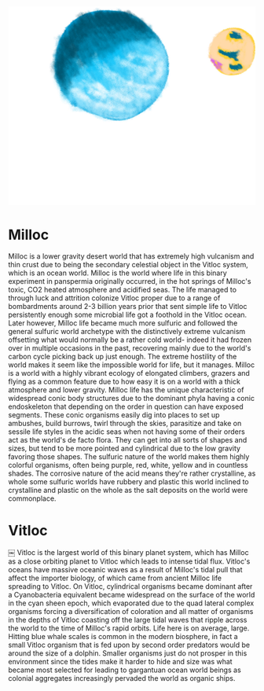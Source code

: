 ![Double Biosphere](/Stellar_Abyss_Setting_Bible/Photo_Directory/Vitloc_Milloc.JPG "Double Biosphere")

# Milloc

Milloc is a lower gravity desert world that has extremely high vulcanism and thin crust due to being the secondary celestial object in the Vitloc system, which is an ocean world.  Milloc is the world where life in this binary experiment in panspermia originally occurred, in the hot springs of Milloc's toxic, CO2 heated atmosphere and acidified seas.  The life managed to through luck and attrition colonize Vitloc proper due to a range of bombardments around 2-3 billion years prior that sent simple life to Vitloc persistently enough some microbial life got a foothold in the Vitloc ocean.  Later however, Milloc life became much more sulfuric and followed the general sulfuric world archetype with the distinctively extreme vulcanism offsetting what would normally be a rather cold world- indeed it had frozen over in multiple occasions in the past, recovering mainly due to the world's carbon cycle picking back up just enough.  The extreme hostility of the world makes it seem like the impossible world for life, but it manages.  Milloc is a world with a highly vibrant ecology of elongated climbers, grazers and flying as a common feature due to how easy it is on a world with a thick atmosphere and lower gravity.  Milloc life has the unique characteristic of widespread conic body structures due to the dominant phyla having a conic endoskeleton that depending on the order in question can have exposed segments.  These conic organisms easily dig into places to set up ambushes, build burrows, twirl through the skies, parasitize and take on sessile life styles in the acidic seas when not having some of their orders act as the world's de facto flora.  They can get into all sorts of shapes and sizes, but tend to be more pointed and cylindrical due to the low gravity favoring those shapes.  The sulfuric nature of the world makes them highly colorful organisms, often being purple, red, white, yellow and in countless shades.  The corrosive nature of the acid means they're rather crystalline, as whole some sulfuric worlds have rubbery and plastic this world inclined to crystalline and plastic on the whole as the salt deposits on the world were commonplace.  

# Vitloc
￼
Vitloc is the largest world of this binary planet system, which has Milloc as a close orbiting planet to Vitloc which leads to intense tidal flux.  Vitloc's oceans have massive oceanic waves as a result of Milloc's tidal pull that affect the importer biology, of which came from ancient Milloc life spreading to Vitloc.  On Vitloc, cylindrical organisms became dominant after a Cyanobacteria equivalent became widespread on the surface of the world in the cyan sheen epoch, which evaporated due to the quad lateral complex organisms forcing a diversification of coloration and all matter of organisms in the depths of Vitloc coasting off the large tidal waves that ripple across the world to the time of Milloc's rapid orbits.  Life here is on average, large.  Hitting blue whale scales is common in the modern biosphere, in fact a small Vitloc organism that is fed upon by second order predators would be around the size of a dolphin.  Smaller organisms just do not prosper in this environment since the tides make it harder to hide and size was what became most selected for leading to gargantuan ocean world beings as colonial aggregates increasingly pervaded the world as organic ships.  
